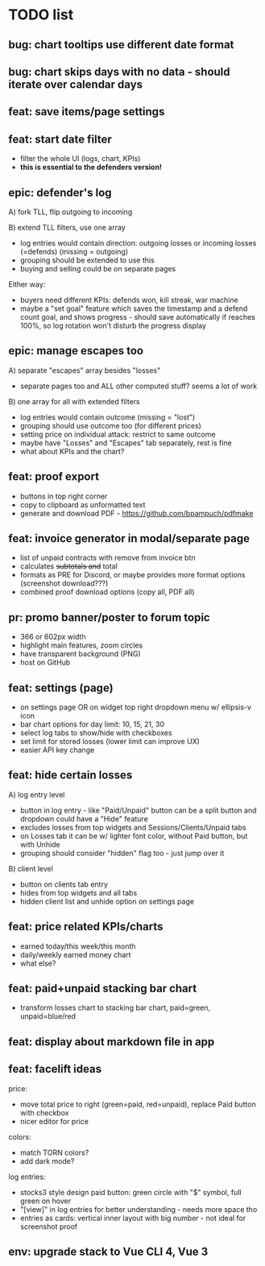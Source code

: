 # TODO list


## bug: chart tooltips use different date format


## bug: chart skips days with no data - should iterate over calendar days


## feat: save items/page settings


## feat: start date filter

- filter the whole UI (logs, chart, KPIs)
- **this is essential to the defenders version!**


## epic: defender's log

A) fork TLL, flip outgoing to incoming

B) extend TLL filters, use one array

- log entries would contain direction: outgoing losses or incoming losses (=defends) (missing = outgoing)
- grouping should be extended to use this
- buying and selling could be on separate pages

Either way:

- buyers need different KPIs: defends won, kill streak, war machine
- maybe a "set goal" feature which saves the timestamp and a defend count goal, and shows progress - should save automatically if reaches 100%, so log rotation won't disturb the progress display


## epic: manage escapes too

A) separate "escapes" array besides "losses"

- separate pages too and ALL other computed stuff? seems a lot of work

B) one array for all with extended filters

- log entries would contain outcome (missing = "lost")
- grouping should use outcome too (for different prices)
- setting price on individual attack: restrict to same outcome
- maybe have "Losses" and "Escapes" tab separately, rest is fine
- what about KPIs and the chart?


## feat: proof export

- buttons in top right corner
- copy to clipboard as unformatted text
- generate and download PDF - https://github.com/bpampuch/pdfmake


## feat: invoice generator in modal/separate page

- list of unpaid contracts with remove from invoice btn
- calculates ~~subtotals and~~ total
- formats as PRE for Discord, or maybe provides more format options (screenshot download???)
- combined proof download options (copy all, PDF all)


## pr: promo banner/poster to forum topic

- 366 or 602px width
- highlight main features, zoom circles
- have transparent background (PNG)
- host on GitHub


## feat: settings (page)

- on settings page OR on widget top right dropdown menu w/ ellipsis-v icon
- bar chart options for day limit: 10, 15, 21, 30
- select log tabs to show/hide with checkboxes
- set limit for stored losses (lower limit can improve UX)
- easier API key change


## feat: hide certain losses

A) log entry level

- button in log entry - like "Paid/Unpaid" button can be a split button and dropdown could have a "Hide" feature
- excludes losses from top widgets and Sessions/Clients/Unpaid tabs
- on Losses tab it can be w/ lighter font color, without Paid button, but with Unhide
- grouping should consider "hidden" flag too - just jump over it

B) client level

- button on clients tab entry
- hides from top widgets and all tabs
- hidden client list and unhide option on settings page


## feat: price related KPIs/charts

- earned today/this week/this month
- daily/weekly earned money chart
- what else?


## feat: paid+unpaid stacking bar chart

- transform losses chart to stacking bar chart, paid=green, unpaid=blue/red


## feat: display about markdown file in app


## feat: facelift ideas

price:

- move total price to right (green=paid, red=unpaid), replace Paid button with checkbox
- nicer editor for price

colors:

- match TORN colors?
- add dark mode?

log entries:

- stocks3 style design paid button: green circle with "$" symbol, full green on hover
- "[view]" in log entries for better understanding - needs more space tho
- entries as cards: vertical inner layout with big number - not ideal for screenshot proof


## env: upgrade stack to Vue CLI 4, Vue 3